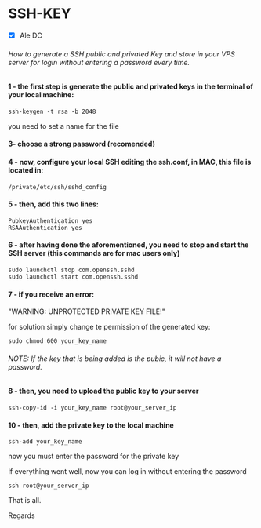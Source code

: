 # SSH-KEY

- [x] Ale DC

###### How to generate a SSH public and privated Key and store in your VPS server for login without entering a password every time.



#### 1 - the first step is generate the public and privated keys in the terminal of your local machine:
```
ssh-keygen -t rsa -b 2048
```

you need to set a name for the file 


#### 3- choose a strong password (recomended)


#### 4 - now, configure your local SSH editing the ssh.conf, in MAC, this file is located in:
```
/private/etc/ssh/sshd_config
```
#### 5 - then, add this two lines:

```
PubkeyAuthentication yes
RSAAuthentication yes
```


#### 6 - after having done the aforementioned, you need to stop and start the SSH server (this commands are for mac users only)
```
sudo launchctl stop com.openssh.sshd
sudo launchctl start com.openssh.sshd
```

#### 7 - if you receive an error:

"WARNING: UNPROTECTED PRIVATE KEY FILE!" 

for solution simply change te permission of the generated key:
```
sudo chmod 600 your_key_name
```

###### NOTE: If the key that is being added is the pubic, it will not have a password.



#### 8 - then, you need to upload the public key to your server

````
ssh-copy-id -i your_key_name root@your_server_ip
````

#### 10 -  then, add the private key to the local machine
```
ssh-add your_key_name
```
now you must enter the password for the private key

If everything went well, now you can log in without entering the password

```
ssh root@your_server_ip
```


That is all.

Regards








